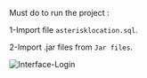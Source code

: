 Must do to run the project :

1-Import file `asterisklocation.sql`.

2-Import .jar files from `Jar files`.

![Interface-Login](https://i.ibb.co/Gxwnrnm/login-interface.png)


